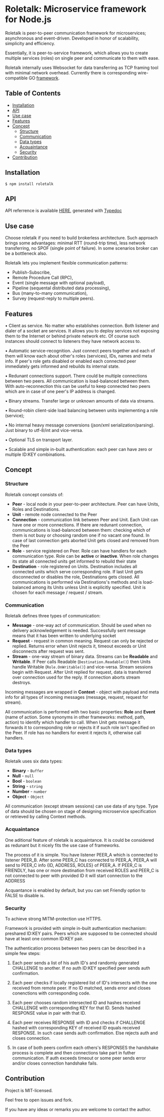 # Roletalk: Microservice framework for Node.js

Roletalk is peer-to-peer communication framework for microservices; asynchronous and event-driven.
Developed in honor of scalability, simplicity and efficiency.

Essentially, it is peer-to-service framework, which allows you to create multiple services (roles) on single peer and communicate to them with ease.

Roletalk internally uses Websocket for data transferring as TCP framing tool with minimal network overhead.
Currently there is corresponding wire-compatible GO [framework](https://github.com/xshkut/roletalk-go).

## <a name='TableofContents'></a>Table of Contents

<!-- vscode-markdown-toc -->
* [Installation](#Installation)
* [ API](#API)
* [ Use case](#Usecase)
* [ Features](#Features)
* [ Concept](#Concept)
	* [ Structure](#Structure)
	* [ Communication](#Communication)
	* [ Data types](#Datatypes)
	* [ Acquaintance](#Acquaintance)
	* [ Security](#Security)
* [ Contribution](#Contribution)

<!-- vscode-markdown-toc-config
	numbering=false
	autoSave=true
	/vscode-markdown-toc-config -->
<!-- /vscode-markdown-toc -->


## <a name='Installation'></a>Installation

`$ npm install roletalk`

## <a name='API'></a> API 

API referrence is available [HERE](https://xshkut.github.io/roletalk-js), generated with [Typedoc](https://typedoc.org/)

## <a name='Usecase'></a> Use case

Choose roletalk if you need to build brokerless architecture. Such approach brings some advantages: minimal RTT (round-trip time), less network transferring, no SPOF (single point of failure). In some scenarios broker can be a bottleneck also.

Roletalk lets you implement flexible communication patterns:

- Publish-Subscribe,
- Remote Procedure Call (RPC),
- Event (single message with optional payload),
- Pipeline (sequental distributed data processing),
- Bus (many-to-many communication),
- Survey (request-reply to multiple peers).

## <a name='Features'></a> Features

• Client as service.
No matter who establishes connection. Both listener and dialer of a socket are services.
It allows you to deploy services not exposing them to the Internet or behind private network etc.
Of course such instances should connect to listeners they have network access to.

• Automatic service-recognition. Just connect peers together and each of them will know each about other's roles (services), IDs, names and meta info.
If peer's role gets disabled or enabled each connected peer immediately gets informed and rebuilds its internal state.

• Redunant connections support. There could be multiple connections between two peers. All communication is load-balanced between them.
With auto-reconnection this can be useful to keep connected two peers which are in case of one peer's IP address is changed.

• Binary streams. Transfer large or unknown amounts of data via streams.

• Round-robin client-side load balancing between units implementing a role (service);

• No internal heavy message conversions (json/xml serialization/parsing). Just binary to utf-8/int and vice-versa.

• Optional TLS on transport layer.

• Scalable and simple in-built authentication: each peer can have zero or multiple ID:KEY combinations.

## <a name='Concept'></a> Concept

### <a name='Structure'></a> Structure

Roletalk concept consists of:

- <b>Peer</b> - local node in your peer-to-peer architecture. Peer can have Units, Roles and Destinations.
- <b>Unit</b> - remote node connected to the Peer
- <b>Connection</b> - communication link between Peer and Unit. Each Unit can have one or more connections. If there are redunant connection, communications is load-balanced between them: checking which of them is not busy or choosing random one if no vacant one found. In case of last connection gets aborted Unit gets closed and removed from the Peer
- <b>Role</b> - service registered on Peer. Role can have handlers for each communication type. Role can be <b>active</b> or <b>inactive</b>. When role changes its state all connected units get informed to rebuild their state
- <b>Destination</b> - role registered on Units. Destination includes all connected units which serve corresponding role. If last Unit gets disconnected or disables the role, Destinations gets closed.
All communications is performed via Destinations's methods and is load-balanced among its Units unless Unit is explicitly specified. Unit is chosen for each message / request / stream. 

### <a name='Communication'></a> Communication

Roletalk defines three types of communication:

- <b>Message</b> - one-way act of communication. Should be used when no delivery acknowledgement is needed. Successfully sent message means that it has been written to underlying socket
- <b>Request</b> - request in common meaning. Request can only be rejected or replied. Returns error when Unit rejects it, timeout exceeds or Unit disconnects after request was sent.
- <b>Stream</b> - one-way stream of binary data. Streams can be <b>Readable</b> and <b>Writable</b>. If Peer calls Readable (`Destination.Readable()`) then Units handle Writable (`Role.OnWritable()`) and vice-versa. Stream sessions begin with Request. After Unit replied for request, data is transferred over connection used for the reply. If  connection aborts stream destroys.

Incoming messages are wrapped in <b>Context</b> - object with payload and meta info for all types of incoming messages (message, request, request for stream). 

All communication is performed with two basic properties: <b>Role</b> and <b>Event</b> (name of action. Some synonyms in other frameworks: method, path, action) to identify which handler to call.
When Unit gets message it forwards it to corresponding role or rejects it if such role isn't specified on the Peer. If role has no handlers for event it rejects it, otherwise call handlers.

### <a name='Datatypes'></a> Data types

Roletalk uses six data types:

- <b>Binary</b> - `Buffer`
- <b>Null</b> - `null`
- <b>Bool</b> - `boolean`
- <b>String</b> - `string`
- <b>Number</b> - `number`
- <b>Object</b> - `Object`

All communication (except stream sessions) can use data of any type. Type of data should be chosen on stage of designing microservice specification or retrieved by calling Context methods.

### <a name='Acquaintance'></a> Acquaintance

One aditional feature of roletalk is acquaintance. It is could be considered as redunant but it nicely fits the use case of frameworks.

The process of it is simple. You have listener PEER_A which is connected to listener PEER_B. After some PEER_C has connected to PEER_A, PEER_A will send to PEER_C info {ID, ADDRESS, ROLES} of PEER_A. If PEER_C is FRIENDLY, has one or more destination from received ROLES and PEER_C is not connected to peer with provided ID it will start connection to the ADDRESS

Acquantance is enabled by default, but you can set Friendly option to FALSE to disable is.

### <a name='Security'></a> Security

To achieve strong MITM-protection use HTTPS.

Framework is provided with simple in-built authentication mechanism: preshared ID:KEY pairs. Peers which are supposed to be connected should have at least one common ID:KEY pair.

The authentication process between two peers can be described in a simple few steps:

1. Each peer sends a list of his auth ID's and randomly generated CHALLENGE to another. If no auth ID:KEY specified peer sends auth confirmation.

2. Each peer checks if locally registered list of ID's intersects with the one received from remote peer. If no ID matched, sends error and closes conenctions with corresponding code.

3. Each peer chooses random intersected ID and hashes received CHALLENGE with corresponding KEY for that ID. Sends hashed RESPONSE value in pair with that ID.

4. Each peer receives RESPONSE with ID and checks if CHALLENGE hashed with corresponding KEY of received ID equals received RESPONSE. In such case sends auth confirmation. Else rejects auth and closes connection.

5. In case of both peers confirm each others's RESPONSES the handshake process is complete and then connections take part in futher communication. If auth exceeds timeout or some peer sends error and/or closes connection handshake fails.

## <a name='Contribution'></a> Contribution

Project is MIT-licensed. 

Feel free to open issues and fork. 

If you have any ideas or remarks you are welcome to contact the author.
